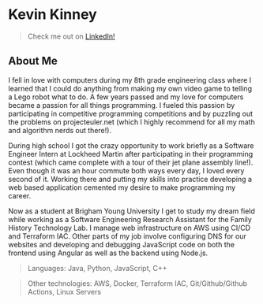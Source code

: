 # Kevin Kinney

> Check me out on [LinkedIn!](https://linkedin/in/kevinmkinney)

## About Me

I fell in love with computers during my 8th grade engineering class where I learned that I could do anything from making my own video game to telling a Lego robot what to do. A few years passed and my love for computers became a passion for all things programming. I fueled this passion by participating in competitive programming competitions and by puzzling out the problems on projecteuler.net (which I highly recommend for all my math and algorithm nerds out there!).

During high school I got the crazy opportunity to work briefly as a Software Engineer Intern at Lockheed Martin after participating in their programming contest (which came complete with a tour of their jet plane assembly line!). Even though it was an hour commute both ways every day, I loved every second of it. Working there and putting my skills into practice developing a web based application cemented my desire to make programming my career.

Now as a student at Brigham Young University I get to study my dream field while working as a Software Engineering Research Assistant for the Family History Technology Lab. I manage web infrastructure on AWS using CI/CD and Terraform IAC. Other parts of my job involve configuring DNS for our websites and developing and debugging JavaScript code on both the frontend using Angular as well as the backend using Node.js.

> Languages: Java, Python, JavaScript, C++

> Other technologies: AWS, Docker, Terraform IAC, Git/Github/Github Actions, Linux Servers
